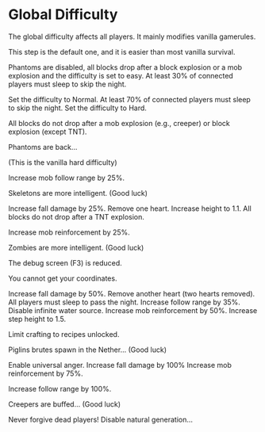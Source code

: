 # Global Difficulty

The global difficulty affects all players.
It mainly modifies vanilla gamerules.

<deflist collapsible="true">
    <def title="0 death" default-state="expanded">
        <p>This step is the default one, and it is easier than most vanilla survival.</p>
        <p>Phantoms are disabled, all blocks drop after a block explosion or a mob explosion and the difficulty is set to easy.
        At least 30% of connected players must sleep to skip the night.</p>
    </def>
    <def title="1 death" default-state="collapsed">
        Set the difficulty to Normal.
    </def>
    <def title="2 deaths" default-state="collapsed">
        At least 70% of connected players must sleep to skip the night.
    </def>
    <def title="3 and 4 deaths" default-state="collapsed">
        Set the difficulty to Hard.
    </def>
    <def title="5 and 6 deaths" default-state="collapsed">
        <p>All blocks do not drop after a mob explosion (e.g., creeper) or block explosion (except TNT).</p>
        <p>Phantoms are back...</p>
        <p>(This is the vanilla hard difficulty)</p>
    </def>
    <def title="7 deaths" default-state="collapsed">
        <p>Increase mob follow range by 25%.</p>
        <p>Skeletons are more intelligent. (Good luck)</p>
    </def>
    <def title="8 and 9 deaths" default-state="collapsed">
        Increase fall damage by 25%.
    </def>
    <def title="10 and 11 deaths" default-state="collapsed">
        Remove one heart.
    </def>
    <def title="12 deaths" default-state="collapsed">
        Increase height to 1.1.
    </def>
    <def title="13 and 14 deaths" default-state="collapsed">
        All blocks do not drop after a TNT explosion.
    </def>
    <def title="15 deaths" default-state="collapsed">
        <p>Increase mob reinforcement by 25%.</p>
        <p>Zombies are more intelligent. (Good luck)</p>
    </def>
    <def title="16 and 17 deaths" default-state="collapsed">
        <p>The debug screen (F3) is reduced.</p>
        <p>You cannot get your coordinates.</p>
    </def>
    <def title="18 and 19 deaths" default-state="collapsed">
        Increase fall damage by 50%.
    </def>
    <def title="20 and 21 deaths" default-state="collapsed">
        Remove another heart (two hearts removed).
    </def>
    <def title="22 deaths" default-state="collapsed">
        All players must sleep to pass the night.
    </def>
    <def title="23 deaths" default-state="collapsed">
        Increase follow range by 35%.
    </def>
    <def title="24 deaths" default-state="collapsed">
        Disable infinite water source.
    </def>
    <def title="25 deaths" default-state="collapsed">
        Increase mob reinforcement by 50%.
    </def>
    <def title="26 and 27 deaths" default-state="collapsed">
        Increase step height to 1.5.
    </def>
    <def title="28 and 29 deaths" default-state="collapsed">
        <p>Limit crafting to recipes unlocked.</p>
        <p>Piglins brutes spawn in the Nether... (Good luck)</p>
    </def>
    <def title="30 and 31 deaths" default-state="collapsed">
        Enable universal anger.
    </def>
    <def title="32 deaths" default-state="collapsed">
        Increase fall damage by 100%
    </def>
    <def title="33 and 34 deaths" default-state="collapsed">
        Increase mob reinforcement by 75%.
    </def>
    <def title="35 and 36 deaths" default-state="collapsed">
        <p>Increase follow range by 100%.</p>
        <p>Creepers are buffed... (Good luck)</p>
    </def>
    <def title="37, 38 and 39 deaths" default-state="collapsed">
        Never forgive dead players!
    </def>
    <def title="40 deaths" default-state="collapsed">
        Disable natural generation...
    </def>
</deflist>
